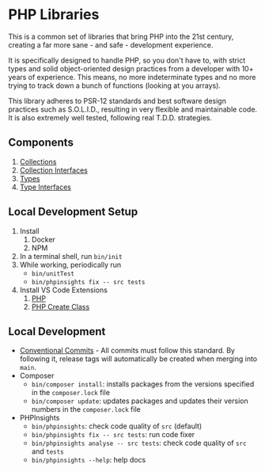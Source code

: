 # PHP Libraries

This is a common set of libraries that bring PHP into the 21st century, creating a far more sane - and safe - development experience.

It is specifically designed to handle PHP, so you don't have to, with strict types and solid object-oriented design practices from a developer with 10+ years of experience. This means, no more indeterminate types and no more trying to track down a bunch of functions (looking at you arrays).

This library adheres to PSR-12 standards and best software design practices such as S.O.L.I.D., resulting in very flexible and maintainable code. It is also extremely well tested, following real T.D.D. strategies.

## Components

1. [Collections](./src/Collection)
1. [Collection Interfaces](./src/CollectionInterface)
2. [Types](./src/Type)
2. [Type Interfaces](./src/TypeInterface)

## Local Development Setup
1. Install
   1. Docker
   2. NPM
2. In a terminal shell, run `bin/init`
3. While working, periodically run
   * `bin/unitTest`
   * `bin/phpinsights fix -- src tests`
4. Install VS Code Extensions
   1. [PHP](https://marketplace.visualstudio.com/items?itemName=DEVSENSE.phptools-vscode)
   2. [PHP Create Class](https://marketplace.visualstudio.com/items?itemName=jaguadoromero.vscode-php-create-class)

## Local Development
* [Conventional Commits](https://www.conventionalcommits.org/en/v1.0.0/) - All commits must follow this standard. By following it, release tags will automatically be created when merging into `main`.
* Composer
  * `bin/composer install`: installs packages from the versions specified in the `composer.lock` file
  * `bin/composer update`: updates packages and updates their version numbers in the `composer.lock` file
* PHPInsights
  * `bin/phpinsights`: check code quality of `src` (default)
  * `bin/phpinsights fix -- src tests`: run code fixer
  * `bin/phpinsights analyse -- src tests`: check code quality of `src` and `tests`
  * `bin/phpinsights --help`: help docs